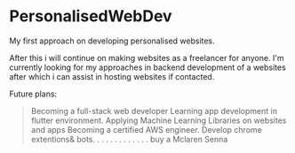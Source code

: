 # PersonalisedWebDev

My first approach on developing personalised websites.

After this i will continue on making websites as a freelancer for anyone.
I'm currently looking for my approaches in backend development of a websites after which 
i can assist in hosting websites if contacted.

Future plans:

> Becoming a full-stack web developer
> Learning app development in flutter environment.
> Applying Machine Learning Libraries on websites and apps
> Becoming a certified AWS engineer.
> Develop chrome extentions& bots.
  .
  .
  .
  . 
  . 
  .
  .
  .
  .
  .
  .
  .
 > buy  a Mclaren Senna